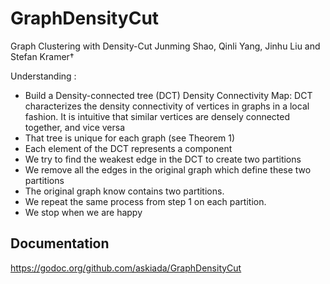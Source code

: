 # GraphDensityCut

Graph Clustering with Density-Cut
Junming Shao, Qinli Yang, Jinhu Liu and Stefan Kramer†

Understanding :

-   Build a Density-connected tree (DCT)
    Density Connectivity Map: DCT characterizes the
    density connectivity of vertices in graphs in a local
    fashion. It is intuitive that similar vertices are densely
    connected together, and vice versa
-   That tree is unique for each graph (see Theorem 1)
-   Each element of the DCT represents a component
-   We try to find the weakest edge in the DCT to create two partitions
-   We remove all the edges in the original graph which define these two partitions
-   The original graph know contains two partitions.
-   We repeat the same process from step 1 on each partition.
-   We stop when we are happy


## Documentation

https://godoc.org/github.com/askiada/GraphDensityCut